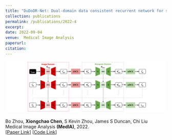 ```yaml
---
title: "DuDoDR-Net: Dual-domain data consistent recurrent network for simultaneous sparse view and metal artifact reduction in computed tomography"
collection: publications
permalink: /publications/2022-4
excerpt: 
date: 2022-09-04
venue:  Medical Image Analysis
paperurl:  
citation: 
---
```

<!-- ![](../figures/2022-MedIA-Zhou.png)   -->
<p align="center">
  <img width="700" src="../figures/2022-MedIA-Zhou.png">
</p>

Bo Zhou, **Xiongchao Chen**, S Kevin Zhou, James S Duncan, Chi Liu  
Medical Image Analysis **(MedIA)**, 2022.  
[[Paper Link](https://www.sciencedirect.com/science/article/pii/S1361841521003340)]
[[Code Link](https://github.com/bbbbbbzhou/DuDoRNet)]  

